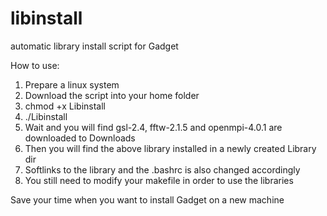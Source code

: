 # libinstall
automatic library install  script  for Gadget

How to use:
1. Prepare a linux system
2. Download the script into your home folder
3. chmod +x Libinstall
4. ./Libinstall
5. Wait and you will find gsl-2.4, fftw-2.1.5 and openmpi-4.0.1 are downloaded to Downloads
6. Then you will find the above library installed in a newly created Library dir
7. Softlinks to the library and the .bashrc is also changed accordingly
8. You still need to modify your makefile in order to use the libraries

Save your time when you want to install Gadget on a new machine
